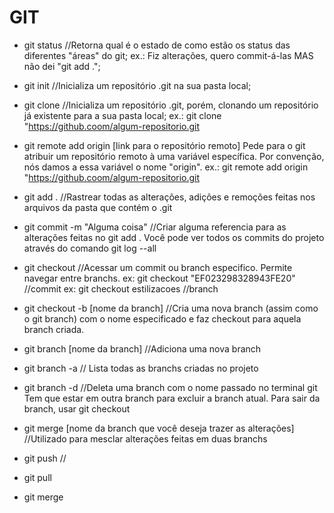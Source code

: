 # GIT

- git status
    //Retorna qual é o estado de como estão os status das diferentes "áreas" do git;
    ex.: Fiz alterações, quero commit-á-las MAS não dei "git add .";

- git init
    //Inicializa um repositório .git na sua pasta local;

- git clone
    //Inicializa um repositório .git, porém, clonando um repositório já existente para a sua pasta local;
    ex.: git clone "https://github.coom/algum-repositorio.git

- git remote add origin [link para o repositório remoto]
    Pede para o git atribuir um repositório remoto à uma variável específica.
    Por convenção, nós damos a essa variável o nome "origin".
    ex.: git remote add origin "https://github.coom/algum-repositorio.git

- git add .
    //Rastrear todas as alterações, adições e remoções feitas nos arquivos da pasta que contém o .git

- git commit -m "Alguma coisa"
    //Criar alguma referencia para as alterações feitas no git add .
    Você pode ver todos os commits do projeto através do comando git log --all

- git checkout
    //Acessar um commit ou branch especifico. Permite navegar entre branchs.
 ex: git checkout "EF023298328943FE20" //commit
 ex: git checkout estilizacoes //branch

- git checkout -b [nome da branch]
    //Cria uma nova branch (assim como o git branch) com o nome especificado e faz checkout para aquela branch criada.

- git branch [nome da branch]
    //Adiciona uma nova branch

- git branch -a
    // Lista todas as branchs criadas no projeto

- git branch -d
    //Deleta uma branch com o nome passado no terminal git
    Tem que estar em outra branch para excluir a branch atual. Para sair da branch, usar git checkout

- git merge [nome da branch que você deseja trazer as alterações]
    //Utilizado para mesclar alterações feitas em duas branchs

- git push
    //
- git pull




- git merge